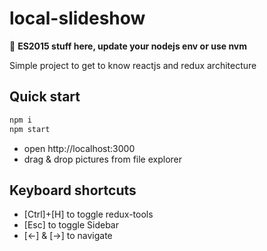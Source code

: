 # local-slideshow


:rocket: **ES2015 stuff here, update your nodejs env or use nvm**

Simple project to get to know reactjs and redux architecture

## Quick start
```bash
npm i
npm start
```
- open http://localhost:3000
- drag & drop pictures from file explorer

## Keyboard shortcuts
- [Ctrl]+[H] to toggle redux-tools
- [Esc] to toggle Sidebar
- [<-] & [->] to navigate
